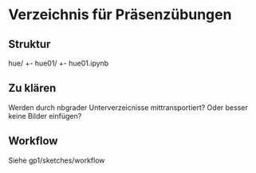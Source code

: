 # Verzeichnis für Präsenzübungen 

## Struktur 

hue/
+- hue01/
	 +- hue01.ipynb 


## Zu klären 

Werden durch nbgrader Unterverzeicnisse mittransportiert? Oder besser keine Bilder einfügen? 
		  
## Workflow 

Siehe gp1/sketches/workflow 

